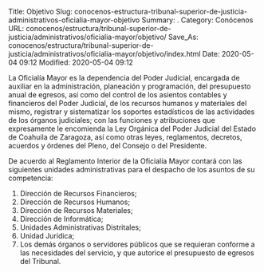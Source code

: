 Title: Objetivo
Slug: conocenos-estructura-tribunal-superior-de-justicia-administrativos-oficialia-mayor-objetivo
Summary: .
Category: Conócenos
URL: conocenos/estructura/tribunal-superior-de-justicia/administrativos/oficialia-mayor/objetivo/
Save_As: conocenos/estructura/tribunal-superior-de-justicia/administrativos/oficialia-mayor/objetivo/index.html
Date: 2020-05-04 09:12
Modified: 2020-05-04 09:12



La Oficialía Mayor es la dependencia del Poder Judicial, encargada de auxiliar en la administración, planeación y programación, del presupuesto anual de egresos, así como del control de los asientos contables y financieros del Poder Judicial, de los recursos humanos y materiales del mismo, registrar y sistematizar los soportes estadísticos de las actividades de los órganos judiciales; con las funciones y atribuciones que expresamente le encomienda la Ley Orgánica del Poder Judicial del Estado de Coahuila de Zaragoza, así como otras leyes, reglamentos, decretos, acuerdos y órdenes del Pleno, del Consejo o del Presidente.

De acuerdo al Reglamento Interior de la Oficialía Mayor contará con las siguientes unidades administrativas para el despacho de los asuntos de su competencia:

1. Dirección de Recursos Financieros;
2. Dirección de Recursos Humanos;
3. Dirección de Recursos Materiales;
4. Dirección de Informática;
5. Unidades Administrativas Distritales;
6. Unidad Jurídica;
7. Los demás órganos o servidores públicos que se requieran conforme a las necesidades del servicio, y que autorice el presupuesto de egresos del Tribunal.



